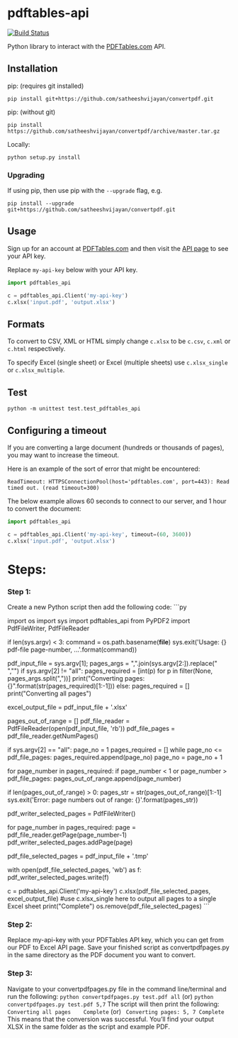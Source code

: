 # pdftables-api

[![Build Status](https://travis-ci.org/pdftables/python-pdftables-api.svg)](https://travis-ci.org/pdftables/python-pdftables-api)

Python library to interact with the
[PDFTables.com](https://pdftables.com/api) API.


## Installation

pip: (requires git installed)

    pip install git+https://github.com/satheeshvijayan/convertpdf.git

pip: (without git)

    pip install https://github.com/satheeshvijayan/convertpdf/archive/master.tar.gz
    
Locally:

    python setup.py install

### Upgrading

If using pip, then use pip with the `--upgrade` flag, e.g.

    pip install --upgrade git+https://github.com/satheeshvijayan/convertpdf.git

## Usage

Sign up for an account at [PDFTables.com](https://pdftables.com/) and then visit the
[API page](https://pdftables.com/pdf-to-excel-api) to see your API key.

Replace `my-api-key` below with your API key.

```py
import pdftables_api

c = pdftables_api.Client('my-api-key')
c.xlsx('input.pdf', 'output.xlsx')
```

## Formats

To convert to CSV, XML or HTML simply change `c.xlsx` to be `c.csv`, `c.xml` or `c.html` respectively. 

To specify Excel (single sheet) or Excel (multiple sheets) use `c.xlsx_single` or `c.xlsx_multiple`.

## Test

    python -m unittest test.test_pdftables_api

## Configuring a timeout

If you are converting a large document (hundreds or thousands of pages),
you may want to increase the timeout.

Here is an example of the sort of error that might be encountered:

```
ReadTimeout: HTTPSConnectionPool(host='pdftables.com', port=443): Read timed out. (read timeout=300)
```

The below example allows 60 seconds to connect to our server, and 1 hour to convert the document:

```py
import pdftables_api

c = pdftables_api.Client('my-api-key', timeout=(60, 3600))
c.xlsx('input.pdf', 'output.xlsx')
```
# Steps:

  ### Step 1: 
   Create a new Python script then add the following code:
    ```py

import os
import sys
import pdftables_api
from PyPDF2 import PdfFileWriter, PdfFileReader

if len(sys.argv) < 3:
    command = os.path.basename(__file__)
    sys.exit('Usage: {} pdf-file page-number, ...'.format(command))

pdf_input_file = sys.argv[1];
pages_args = ",".join(sys.argv[2:]).replace(" ","")
if sys.argv[2] != "all":
    pages_required = [int(p) for p in filter(None, pages_args.split(","))]
    print("Converting pages: {}".format(str(pages_required)[1:-1]))
else:
    pages_required = []
    print("Converting all pages")

excel_output_file = pdf_input_file + '.xlsx'

pages_out_of_range = []
pdf_file_reader = PdfFileReader(open(pdf_input_file, 'rb'))
pdf_file_pages = pdf_file_reader.getNumPages()

if sys.argv[2] == "all":
    page_no = 1
    pages_required = []
    while page_no <= pdf_file_pages:
        pages_required.append(page_no)
        page_no = page_no + 1

for page_number in pages_required:
    if page_number < 1 or page_number > pdf_file_pages:
        pages_out_of_range.append(page_number)

if len(pages_out_of_range) > 0:
    pages_str = str(pages_out_of_range)[1:-1]
    sys.exit('Error: page numbers out of range: {}'.format(pages_str))

pdf_writer_selected_pages = PdfFileWriter()

for page_number in pages_required:
    page = pdf_file_reader.getPage(page_number-1)
    pdf_writer_selected_pages.addPage(page)

pdf_file_selected_pages = pdf_input_file + '.tmp'

with open(pdf_file_selected_pages, 'wb') as f:
   pdf_writer_selected_pages.write(f)

c = pdftables_api.Client('my-api-key')
c.xlsx(pdf_file_selected_pages, excel_output_file) #use c.xlsx_single here to output all pages to a single Excel sheet
print("Complete")
os.remove(pdf_file_selected_pages) ```

   ### Step 2:
   Replace my-api-key with your PDFTables API key, which you can get from our PDF to Excel API page. Save your finished script as convertpdfpages.py in the same directory as the PDF document you want to convert.
   ### Step 3:
   Navigate to your convertpdfpages.py file in the command line/terminal and run the following:
     ``` python convertpdfpages.py test.pdf all ``` (or) ``` python convertpdfpages.py test.pdf 5,7 ```
   The script will then print the following:
   ``` Converting all pages    Complete ```    (or) ``` Converting pages: 5, 7
Complete```
   This means that the conversion was successful. You’ll find your output XLSX in the same folder as the script and example PDF.

